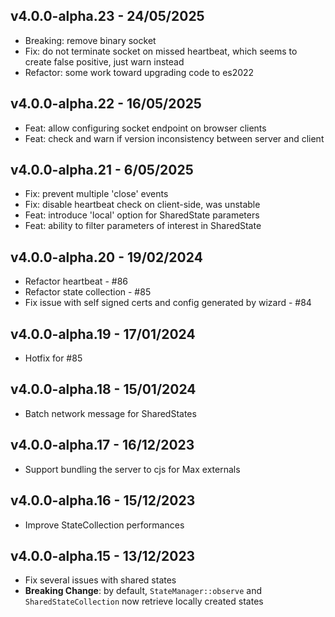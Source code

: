 ## v4.0.0-alpha.23 - 24/05/2025

- Breaking: remove binary socket
- Fix: do not terminate socket on missed heartbeat, which seems to create false positive, just warn instead
- Refactor: some work toward upgrading code to es2022

## v4.0.0-alpha.22 - 16/05/2025

- Feat: allow configuring socket endpoint on browser clients
- Feat: check and warn if version inconsistency between server and client

## v4.0.0-alpha.21 - 6/05/2025

- Fix: prevent multiple 'close' events
- Fix: disable heartbeat check on client-side, was unstable
- Feat: introduce 'local' option for SharedState parameters
- Feat: ability to filter parameters of interest in SharedState

## v4.0.0-alpha.20 - 19/02/2024

- Refactor heartbeat - #86
- Refactor state collection - #85
- Fix issue with self signed certs and config generated by wizard - #84

## v4.0.0-alpha.19 - 17/01/2024

- Hotfix for #85

## v4.0.0-alpha.18 - 15/01/2024

- Batch network message for SharedStates

## v4.0.0-alpha.17 - 16/12/2023

- Support bundling the server to cjs for Max externals

## v4.0.0-alpha.16 - 15/12/2023

- Improve StateCollection performances

## v4.0.0-alpha.15 - 13/12/2023

- Fix several issues with shared states
- **Breaking Change**: by default, `StateManager::observe` and `SharedStateCollection` now retrieve locally created states
